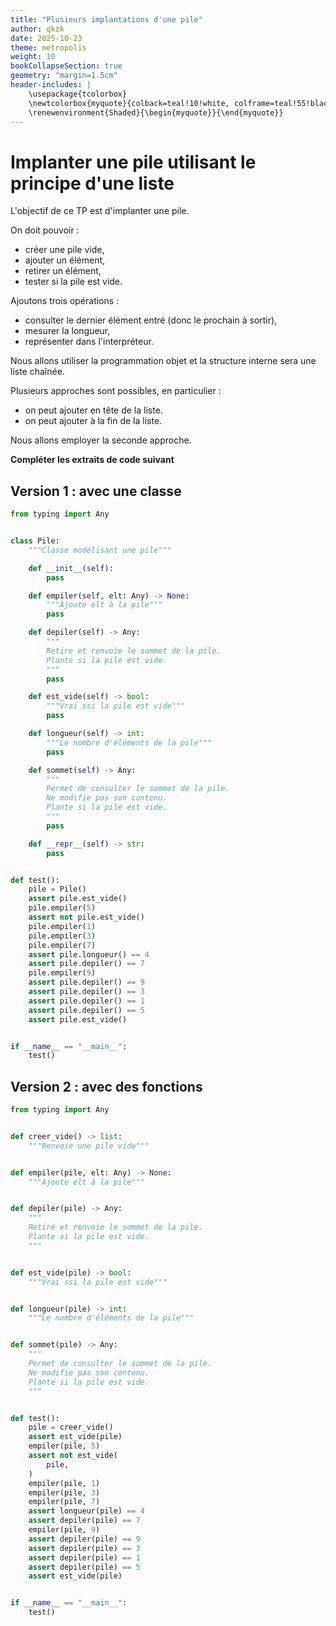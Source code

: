```yaml
---
title: "Plusieurs implantations d'une pile" 
author: qkzk
date: 2025-10-23
theme: metropolis
weight: 10
bookCollapseSection: true
geometry: "margin=1.5cm"
header-includes: |
    \usepackage{tcolorbox}
    \newtcolorbox{myquote}{colback=teal!10!white, colframe=teal!55!black}
    \renewenvironment{Shaded}{\begin{myquote}}{\end{myquote}}
---
```


# Implanter une pile utilisant le principe d'une liste

L'objectif de ce TP est d'implanter une pile.

On doit pouvoir :

* créer une pile vide,
* ajouter un élément,
* retirer un élément,
* tester si la pile est vide.


Ajoutons trois opérations :

* consulter le dernier élément entré (donc le prochain à sortir),
* mesurer la longueur,
* représenter dans l'interpréteur.


Nous allons utiliser la programmation objet
et la structure interne sera une liste chaînée.

Plusieurs approches sont possibles, en particulier :

* on peut ajouter en tête de la liste.
* on peut ajouter à la fin de la liste.

Nous allons employer la seconde approche.

**Compléter les extraits de code suivant**

## Version 1 : avec une classe


```python 
from typing import Any


class Pile:
    """Classe modélisant une pile"""

    def __init__(self):
        pass

    def empiler(self, elt: Any) -> None:
        """Ajoute elt à la pile"""
        pass

    def depiler(self) -> Any:
        """
        Retire et renvoie le sommet de la pile.
        Plante si la pile est vide.
        """
        pass

    def est_vide(self) -> bool:
        """Vrai ssi la pile est vide"""
        pass

    def longueur(self) -> int:
        """Le nombre d'éléments de la pile"""
        pass

    def sommet(self) -> Any:
        """
        Permet de consulter le sommet de la pile.
        Ne modifie pas son contenu.
        Plante si la pile est vide.
        """
        pass

    def __repr__(self) -> str:
        pass


def test():
    pile = Pile()
    assert pile.est_vide()
    pile.empiler(5)
    assert not pile.est_vide()
    pile.empiler(1)
    pile.empiler(3)
    pile.empiler(7)
    assert pile.longueur() == 4
    assert pile.depiler() == 7
    pile.empiler(9)
    assert pile.depiler() == 9
    assert pile.depiler() == 3
    assert pile.depiler() == 1
    assert pile.depiler() == 5
    assert pile.est_vide()


if __name__ == "__main__":
    test()
```

## Version 2 : avec des fonctions 

```python 
from typing import Any


def creer_vide() -> list:
    """Renvoie une pile vide"""


def empiler(pile, elt: Any) -> None:
    """Ajoute elt à la pile"""


def depiler(pile) -> Any:
    """
    Retire et renvoie le sommet de la pile.
    Plante si la pile est vide.
    """


def est_vide(pile) -> bool:
    """Vrai ssi la pile est vide"""


def longueur(pile) -> int:
    """Le nombre d'éléments de la pile"""


def sommet(pile) -> Any:
    """
    Permet de consulter le sommet de la pile.
    Ne modifie pas son contenu.
    Plante si la pile est vide.
    """


def test():
    pile = creer_vide()
    assert est_vide(pile)
    empiler(pile, 5)
    assert not est_vide(
        pile,
    )
    empiler(pile, 1)
    empiler(pile, 3)
    empiler(pile, 7)
    assert longueur(pile) == 4
    assert depiler(pile) == 7
    empiler(pile, 9)
    assert depiler(pile) == 9
    assert depiler(pile) == 3
    assert depiler(pile) == 1
    assert depiler(pile) == 5
    assert est_vide(pile)


if __name__ == "__main__":
    test()
```
